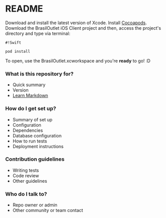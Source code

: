 # README #

Download and install the latest version of Xcode. Install [Cocoapods](http://cocoapods.org). Download the BrasilOutlet iOS Client project and then, access the project's directory and type via terminal: 
```
#!Swift

pod install
```
To open, use the BrasilOutlet.xcworkspace and you're **ready** to go! :D

### What is this repository for? ###

* Quick summary
* Version
* [Learn Markdown](https://bitbucket.org/tutorials/markdowndemo)

### How do I get set up? ###

* Summary of set up
* Configuration
* Dependencies
* Database configuration
* How to run tests
* Deployment instructions

### Contribution guidelines ###

* Writing tests
* Code review
* Other guidelines

### Who do I talk to? ###

* Repo owner or admin
* Other community or team contact